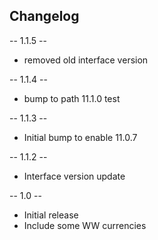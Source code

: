 ## Changelog

-- 1.1.5 --
* removed old interface version

-- 1.1.4 --
* bump to path 11.1.0 test

-- 1.1.3 --
* Initial bump to enable 11.0.7

-- 1.1.2 --
* Interface version update

-- 1.0 --
* Initial release
* Include some WW currencies
